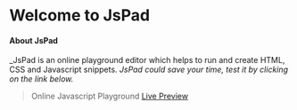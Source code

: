# Welcome to JsPad

#### About JsPad

_JsPad is an online playground editor which helps to run and create HTML, CSS and Javascript snippets.
_JsPad could save your time, test it by clicking on the link below._

> Online Javascript Playground [Live Preview](https://bettaibi.github.io/JsPad/)
